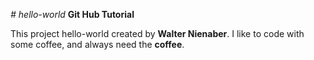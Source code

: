 _# hello-world_
**Git Hub Tutorial**

This project hello-world created by **Walter Nienaber**. I like to code with some coffee, and always need the **coffee**.
